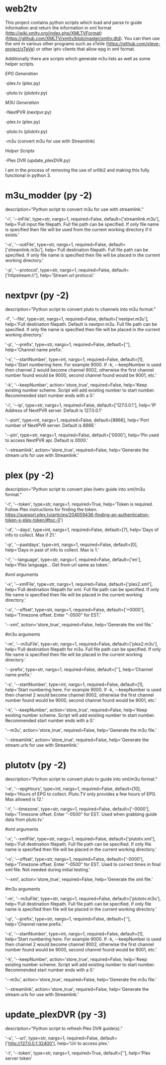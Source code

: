 # web2tv
This project contains python scripts which load and parse tv guide information and return the information in xml format (http://wiki.xmltv.org/index.php/XMLTVFormat) (https://github.com/XMLTV/xmltv/blob/master/xmltv.dtd). You can then use the xml in various other programs such as xTeVe (https://github.com/xteve-project/xTeVe) or other iptv clients that allow epg in xml format.

Additionally there are scripts which generate m3u lists as well as some helper scripts.

*EPG Generation*

-plex.tv (plex.py)

-pluto.tv (plutotv.py)

*M3U Generation*

-NextPVR (nextpvr.py)

-plex.tv (plex.py)

-pluto.tv (plutotv.py)

-m3u (convert m3u for use with Streamlink)

*Helper Scripts*

-Plex DVR (update_plexDVR.py)

I am in the process of removing the use of urllib2 and making this fully functional in python 3.


# m3u_modder (py -2)
description="Python script to convert m3u for use with streamlink."

'-i', '--inFile', type=str, nargs=1, required=False, default=['streamlink.m3u'], help='Full input file filepath. Full file path can be specified. If only file name is specified then file will be used from the current working directory if it exists.'
    
'-o', '--outFile', type=str, nargs=1, required=False, default=['streamlink.m3u'], help='Full destination filepath. Full file path can be specified. If only file name is specified then file will be placed in the current working directory.'

'-p', '--protocol', type=str, nargs=1, required=False, default=['httpstream://'], help='Stream url protocol.'

# nextpvr (py -2)
description="Python script to convert pluto tv channels into m3u format."

-f', '--file', type=str, nargs=1, required=False, default=['nextpvr.m3u'], help='Full destination filepath. Default is nextpvr.m3u. Full file path can be specified. If only file name is specified then file will be placed in the current working directory.'

'-p', '--prefix', type=str, nargs=1, required=False, default=[''], help='Channel name prefix.'

'-s', '--startNumber', type=int, nargs=1, required=False, default=[1], help='Start numbering here. For example 9000. If -k, --keepNumber is used then channel 2 would become channel 9002, otherwise the first channel number found would be 9000, second channel found would be 9001, etc.'

'-k', '--keepNumber', action='store_true', required=False, help='Keep existing number scheme. Script will add existing number to start number. Recommended start number ends with a 0.'

'-i', '--ip', type=str, nargs=1, required=False, default=['127.0.0.1'], help='IP Address of NextPVR server. Default is 127.0.0.1'

'--port', type=int, nargs=1, required=False, default=[8866], help='Port number of NextPVR server. Default is 8866.'

'--pin', type=str, nargs=1, required=False, default=['0000'], help='Pin used to access NextPVR api. Default is 0000.'

'--streamlink', action='store_true', required=False, help='Generate the stream urls for use with Streamlink.'


# plex (py -2)
description="Python script to convert plex livetv guide into xml/m3u format."

'-t', '--token', type=str, nargs=1, required=True, help='Token is required. Follow Plex instructions for finding the token. https://support.plex.tv/articles/204059436-finding-an-authentication-token-x-plex-token/#toc-0')

'-d', '--days', type=int, nargs=1, required=False, default=[7], help='Days of info to collect. Max if 21.'

'-p', '--pastdays', type=int, nargs=1, required=False, default=[0], help='Days in past of info to collect. Max is 1.'

'-l', '--language', type=str, nargs=1, required=False, default=['en'], help='Plex language... Get from url same as token.'

#xml arguments

'-x', '--xmlFile', type=str, nargs=1, required=False, default=['plex2.xml'], help='Full destination filepath for xml. Full file path can be specified. If only file name is specified then file will be placed in the current working directory.'

'-o', '--offset', type=str, nargs=1, required=False, default=['+0000'], help='Timezone offset. Enter "-0500" for EST.'

'--xml', action='store_true', required=False, help='Generate the xml file.'
    
#m3u arguments

'-m', '--m3uFile', type=str, nargs=1, required=False, default=['plex2.m3u'], help='Full destination filepath for m3u. Full file path can be specified. If only file name is specified then file will be placed in the current working directory.'

'--prefix', type=str, nargs=1, required=False, default=[''], help='Channel name prefix.'

'-s', '--startNumber', type=int, nargs=1, required=False, default=[1], help='Start numbering here. For example 9000. If -k, --keepNumber is used then channel 2 would become channel 9002, otherwise the first channel number found would be 9000, second channel found would be 9001, etc.'

'-k', '--keepNumber', action='store_true', required=False, help='Keep existing number scheme. Script will add existing number to start number. Recommended start number ends with a 0.'

'--m3u', action='store_true', required=False, help='Generate the m3u file.'

'--streamlink', action='store_true', required=False, help='Generate the stream urls for use with Streamlink.'


# plutotv (py -2)
description="Python script to convert pluto tv guide into xml/m3u format."

'-e', '--epgHours', type=int, nargs=1, required=False, default=[10], help='Hours of EPG to collect. Pluto.TV only provides a few hours of EPG. Max allowed is 12.'

'-t', '--timezone', type=str, nargs=1, required=False, default=['-0000'], help='Timezone offset. Enter "-0500" for EST. Used when grabbing guide data from pluto.tv.'
    
#xml arguments

'-x', '--xmlFile', type=str, nargs=1, required=False, default=['plutotv.xml'], help='Full destination filepath. Full file path can be specified. If only file name is specified then file will be placed in the current working directory.'

'-o', '--offset', type=str, nargs=1, required=False, default=['-0000'], help='Timezone offset. Enter "-0500" for EST. Used to correct times in final xml file. Not needed during initial testing.'

'--xml', action='store_true', required=False, help='Generate the xml file.'
    
#m3u arguments

'-m', '--m3uFile', type=str, nargs=1, required=False, default=['plutotv.m3u'], help='Full destination filepath. Full file path can be specified. If only file name is specified then file will be placed in the current working directory.'

'-p', '--prefix', type=str, nargs=1, required=False, default=[''], help='Channel name prefix.'

'-s', '--startNumber', type=int, nargs=1, required=False, default=[1], help='Start numbering here. For example 9000. If -k, --keepNumber is used then channel 2 would become channel 9002, otherwise the first channel number found would be 9000, second channel found would be 9001, etc.'

'-k', '--keepNumber', action='store_true', required=False, help='Keep existing number scheme. Script will add existing number to start number. Recommended start number ends with a 0.'

'--m3u', action='store_true', required=False, help='Generate the m3u file.'

'--streamlink', action='store_true', required=False, help='Generate the stream urls for use with Streamlink.'


# update_plexDVR (py -3)
description="Python script to refresh Plex DVR guide(s)."

'-u', '--uri', type=str, nargs=1, required=False, default=['http://127.0.0.1:32400'], help='Uri to access plex.'

'-t', '--token', type=str, nargs=1, required=True, default=[''], help='Plex server token'
